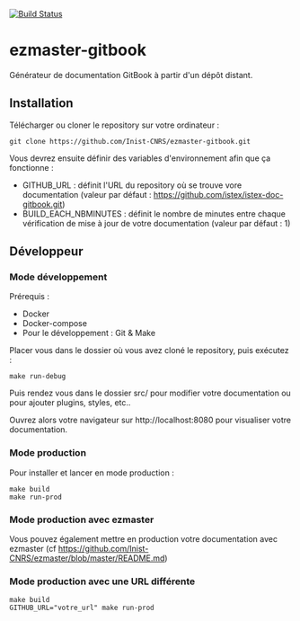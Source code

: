 
[![Build Status](https://travis-ci.org/Inist-CNRS/ezmaster-gitbook.png?branch=master)](https://travis-ci.org/Inist-CNRS/ezmaster-gitbook)

# ezmaster-gitbook

Générateur de documentation GitBook à partir d'un dépôt distant.

## Installation

Télécharger ou cloner le repository sur votre ordinateur :

``` 
git clone https://github.com/Inist-CNRS/ezmaster-gitbook.git
```
Vous devrez ensuite définir des variables d'environnement afin que ça fonctionne :

* GITHUB_URL : définit l'URL du repository où se trouve vore documentation (valeur par défaut : https://github.com/istex/istex-doc-gitbook.git)
* BUILD_EACH_NBMINUTES : définit le nombre de minutes entre chaque vérification de mise à jour de votre documentation (valeur par défaut : 1)

## Développeur

### Mode développement

Prérequis :
* Docker
* Docker-compose
* Pour le développement : Git & Make

Placer vous dans le dossier où vous avez cloné le repository, puis exécutez :

```
make run-debug
```
Puis rendez vous dans le dossier src/ pour modifier votre documentation ou pour ajouter plugins, styles, etc..

Ouvrez alors votre navigateur sur http://localhost:8080 pour visualiser votre documentation.


### Mode production
Pour installer et lancer en mode production :
```
make build
make run-prod
```

### Mode production avec ezmaster

Vous pouvez également mettre en production votre documentation avec ezmaster (cf https://github.com/Inist-CNRS/ezmaster/blob/master/README.md)

### Mode production avec une URL différente

```
make build
GITHUB_URL="votre_url" make run-prod
```


